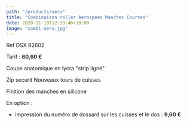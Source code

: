 ```yaml
---
path: "/products/aero"
title: "Combinaison roller Aerospeed Manches Courtes"
date: 2020-11-18T12:33:46+10:00
image: "combi-aero.jpg"
---
```


Ref DSX R2602

Tarif : **60,60 €**

Coupe anatomique en lycra "strip ligné"

Zip securit
Nouveaux tours de cuisses

Finition des manches en silicone

En option :
   - impression du numéro de dossard sur les cuisses et le dos : **9,60 €**


 